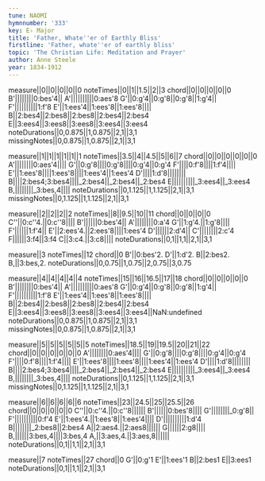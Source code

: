 ```yaml
---
tune: NAOMI
hymnnumber: '333'
key: E♭ Major
title: 'Father, Whate''er of Earthly Bliss'
firstline: 'Father, whate''er of earthly bliss'
topic: 'The Christian Life: Meditation and Prayer'
author: Anne Steele
year: 1834-1912
---
```

measure||0||0||0||0||0
noteTimes||0||1||1.5||2||3
chord||0||0||0||0||0
B'||||||||0:bes'4||
A'||||||||||0:aes'8
G'||0:g'4||0:g'8||0:g'8||1:g'4||
F'||||||||||1:f'8
E'||1:ees'4||1:ees'8||1:ees'8||||
B||2:bes4||2:bes8||2:bes8||2:bes4||2:bes4
E||3:ees4||3:ees8||3:ees8||3:ees4||3:ees4
noteDurations||0,0.875||1,0.875||2,1||3,1
missingNotes||0,0.875||1,0.875||2,1||3,1

measure||1||1||1||1||1||1
noteTimes||3.5||4||4.5||5||6||7
chord||0||0||0||0||0||0
A'||||||||0:aes'4||||
G'||0:g'8||||0:g'8||||0:g'4||0:g'4
F'||||0:f'8||||1:f'4||||
E'||1:ees'8||||1:ees'8||||1:ees'4||1:ees'4
D'||||1:d'8||||||||
B||||2:bes4;3:bes4||||_2:bes4||_2:bes4||_2:bes4
E||||||||||_3:ees4||_3:ees4
B,||||||||_3:bes,4||||
noteDurations||0,1.125||1,1.125||2,1||3,1
missingNotes||0,1.125||1,1.125||2,1||3,1

measure||2||2||2||2
noteTimes||8||9.5||10||11
chord||0||0||0||0
C''||0:c''4.||0:c''8||||
B'||||||0:bes'4||
A'||||||||0:a'4
G'||1:g'4.||1:g'8||||
F'||||||1:f'4||
E'||2:ees'4.||2:ees'8||||1:ees'4
D'||||||2:d'4||
C'||||||||2:c'4
F||||||3:f4||3:f4
C||3:c4.||3:c8||||
noteDurations||0,1||1,1||2,1||3,1

measure||3
noteTimes||12
chord||0
B'||0:bes'2.
D'||1:d'2.
B||2:bes2.
B,||3:bes,2.
noteDurations||0,0.75||1,0.75||2,0.75||3,0.75

measure||4||4||4||4||4
noteTimes||15||16||16.5||17||18
chord||0||0||0||0||0
B'||||||||0:bes'4||
A'||||||||||0:aes'8
G'||0:g'4||0:g'8||0:g'8||1:g'4||
F'||||||||||1:f'8
E'||1:ees'4||1:ees'8||1:ees'8||||
B||2:bes4||2:bes8||2:bes8||2:bes4||2:bes4
E||3:ees4||3:ees8||3:ees8||3:ees4||3:ees4||NaN:undefined
noteDurations||0,0.875||1,0.875||2,1||3,1
missingNotes||0,0.875||1,0.875||2,1||3,1

measure||5||5||5||5||5||5
noteTimes||18.5||19||19.5||20||21||22
chord||0||0||0||0||0||0
A'||||||||0:aes'4||||
G'||0:g'8||||0:g'8||||0:g'4||0:g'4
F'||||0:f'8||||1:f'4||||
E'||1:ees'8||||1:ees'8||||1:ees'4||1:ees'4
D'||||1:d'8||||||||
B||||2:bes4;3:bes4||||_2:bes4||_2:bes4||_2:bes4
E||||||||||_3:ees4||_3:ees4
B,||||||||_3:bes,4||||
noteDurations||0,1.125||1,1.125||2,1||3,1
missingNotes||0,1.125||1,1.125||2,1||3,1

measure||6||6||6||6||6
noteTimes||23||24.5||25||25.5||26
chord||0||0||0||0||0
C''||0:c''4.||0:c''8||||||
B'||||||0:bes'8||||
G'||||||||_0:g'8||
F'||||||||||0:f'4
E'||1:ees'4.||1:ees'8||1:ees'4||||
D'||||||||||1:d'4
B||||||||_2:bes8||2:bes4
A||2:aes4.||2:aes8||||||
G||||||2:g8||||
B,||||||3:bes,4||||3:bes,4
A,||3:aes,4.||3:aes,8||||||
noteDurations||0,1||1,1||2,1||3,1

measure||7
noteTimes||27
chord||0
G'||0:g'1
E'||1:ees'1
B||2:bes1
E||3:ees1
noteDurations||0,1||1,1||2,1||3,1

